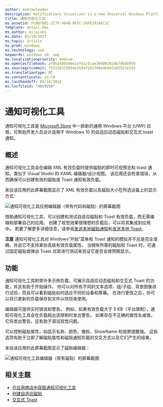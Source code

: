```yaml
---
author: andrewleader
Description: Notifications Visualizer is a new Universal Windows Platform (UWP) app in the Store that helps developers design adaptive live tiles for Windows 10.
title: 通知可视化工具
ms.assetid: FCBB7BB1-2C79-484B-8FFC-26FE1934EC1C
template: detail.hbs
ms.author: mijacobs
ms.date: 05/19/2017
ms.topic: article
ms.prod: windows
ms.technology: uwp
keywords: windows 10, uwp
ms.localizationpriority: medium
ms.openlocfilehash: af8b2489346e1ef81c5cae304802814b79b8b950
ms.sourcegitcommit: f5321b525034e2b3af202709e9b942ad5557e193
ms.translationtype: MT
ms.contentlocale: zh-CN
ms.lasthandoff: 09/18/2018
ms.locfileid: "4019259"
---
```

# <a name="notifications-visualizer"></a>通知可视化工具

 


通知可视化工具是 [Microsoft Store](https://www.microsoft.com/store/apps/notifications-visualizer/9nblggh5xsl1) 中一款新的通用 Windows 平台 (UWP) 应用，可帮助开发人员设计适用于 Windows 10 的自适应动态磁贴和交互式 toast 通知。


## <a name="overview"></a>概述

通知可视化工具会在编辑 XML 有效负载时提供磁贴的即时可视预览和 toast 通知，类似于 Visual Studio 的 XAML 编辑器/设计视图。 该应用还会检查错误，从而确保可以创建有效的磁贴或 Toast 通知有效负载。

来自该应用的此屏幕截图显示了 XML 有效负载以及磁贴大小在所选设备上的显示方式:

![通知可视化工具应用编辑器（带有代码和磁贴）的屏幕截图](images/notif-visualizer-001.png)

 

借助通知可视化工具，可以创建和测试自适应磁贴和 Toast 有效负载，而无需编辑和部署自己的应用。 创建了视觉效果很理想的负载后，可以将其集成到应用中。 若要了解更多详细信息，请参阅[发送本地磁贴通知](sending-a-local-tile-notification.md)和[发送本地 Toast](send-local-toast.md)。

**注意**   通知可视化工具对 Windows“开始”菜单和 Toast 通知的模拟并不总是完全准确，并且它不支持某些高级有效负载属性。 当拥有所需的磁贴和 Toast 时，可通过固定磁贴或弹出 Toast 对其进行测试来验证它是否会按预期显示。

 

## <a name="features"></a>功能

通知可视化工具附带许多示例负载，可展示自适应动态磁贴和交互式 Toast 的功能，并且有助于开始操作。 你可以对所有不同的文本选项、组/子组、背景图像进行试验，而且可以看到磁贴如何适应不同的设备和屏幕。 在进行更改之后，你可以将已更新的负载保存到文件以供将来使用。

编辑器可提供实时错误和警告。 例如，如果有效负载大于 5 KB（平台限制），通知可视化工具会在负载超出该限制时发出警告。 如果存在不正确的属性名或值，它将发出警告，这有助于调试视觉问题。

可以控制磁贴属性，如显示名称、颜色、徽标、ShowName 和锁屏提醒值。 这些选项有助于立即了解磁贴属性和磁贴通知负载的交互方式以及它们产生的结果。

来自该应用的此屏幕截图显示了磁贴编辑器：

![通知可视化工具编辑器（带有磁贴）的屏幕截图](images/notif-visualizer-004.png)

 

## <a name="related-topics"></a>相关主题

* [在应用商店中获取通知可视化工具](https://www.microsoft.com/store/apps/notifications-visualizer/9nblggh5xsl1)
* [创建自适应磁贴](create-adaptive-tiles.md)
* [交互式 Toast](adaptive-interactive-toasts.md)
